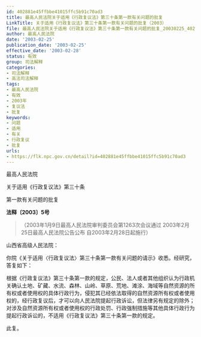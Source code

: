 ```yaml
---
id: 402881e45ffbbe41015ffc5b91c70ad3
title: 最高人民法院关于适用《行政复议法》第三十条第一款有关问题的批复
LinkTitle: 关于适用《行政复议法》第三十条第一款有关问题的批复（2003）
file: 最高人民法院关于适用《行政复议法》第三十条第一款有关问题的批复_20030225_402881e45ffbbe41015ffc5b91c70ad3.docx
author: 最高人民法院
date: '2003-02-25'
publication_date: '2003-02-25'
effective_date: '2003-02-28'
status: 有效
group: 司法解释
categories:
- 司法解释
- 高法司法解释
tags:
- 最高人民法院
- 有效
- 2003年
- 复议法
- 批复
keywords:
- 问题
- 适用
- 有关
- 行政复议
- 批复
urls:
- https://flk.npc.gov.cn/detail?id=402881e45ffbbe41015ffc5b91c70ad3
---
```


最高人民法院

关于适用《行政复议法》第三十条

第一款有关问题的批复

**法释〔2003〕5号**

> （2003年1月9日最高人民法院审判委员会第1263次会议通过 2003年2月25日最高人民法院公告公布 自2003年2月28日起施行）

山西省高级人民法院：

你院《关于适用〈行政复议法〉第三十条第一款有关问题的请示》收悉。经研究，答复如下：

根据《行政复议法》第三十条第一款的规定，公民、法人或者其他组织认为行政机关确认土地、矿藏、水流、森林、山岭、草原、荒地、滩涂、海域等自然资源的所有权或者使用权的具体行政行为，侵犯其已经依法取得的自然资源所有权或者使用权的，经行政复议后，才可以向人民法院提起行政诉讼，但法律另有规定的除外；对涉及自然资源所有权或者使用权的行政处罚、行政强制措施等其他具体行政行为提起行政诉讼的，不适用《行政复议法》第三十条第一款的规定。

此复。
